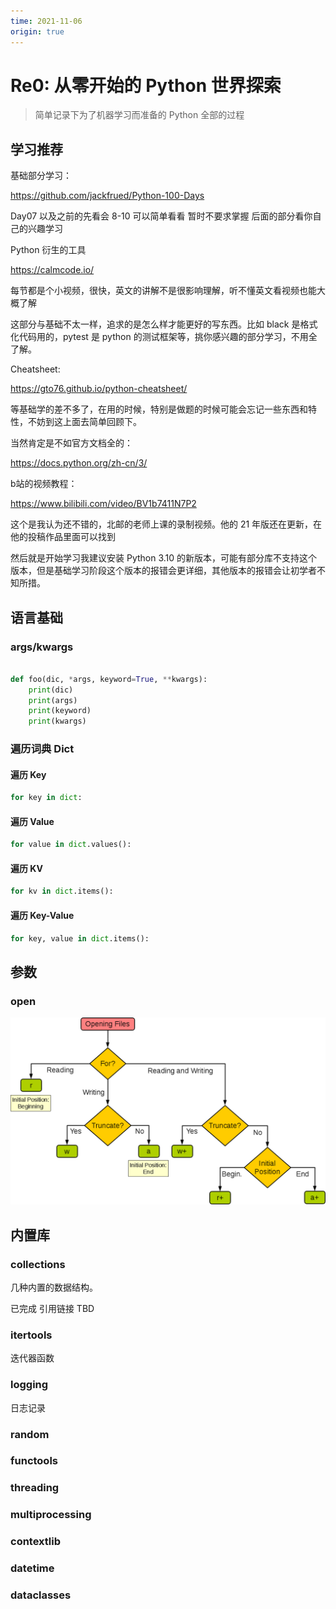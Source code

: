 ```yaml
---
time: 2021-11-06
origin: true
---
```


# Re0: 从零开始的 Python 世界探索

> 简单记录下为了机器学习而准备的 Python 全部的过程

## 学习推荐





基础部分学习：

https://github.com/jackfrued/Python-100-Days

Day07 以及之前的先看会  8-10 可以简单看看 暂时不要求掌握  后面的部分看你自己的兴趣学习 



Python 衍生的工具

https://calmcode.io/

每节都是个小视频，很快，英文的讲解不是很影响理解，听不懂英文看视频也能大概了解

这部分与基础不太一样，追求的是怎么样才能更好的写东西。比如 black 是格式化代码用的，pytest 是 python 的测试框架等，挑你感兴趣的部分学习，不用全了解。



Cheatsheet:

https://gto76.github.io/python-cheatsheet/

等基础学的差不多了，在用的时候，特别是做题的时候可能会忘记一些东西和特性，不妨到这上面去简单回顾下。

当然肯定是不如官方文档全的：

https://docs.python.org/zh-cn/3/



b站的视频教程：

https://www.bilibili.com/video/BV1b7411N7P2

这个是我认为还不错的，北邮的老师上课的录制视频。他的 21 年版还在更新，在他的投稿作品里面可以找到



然后就是开始学习我建议安装 Python 3.10 的新版本，可能有部分库不支持这个版本，但是基础学习阶段这个版本的报错会更详细，其他版本的报错会让初学者不知所措。

## 语言基础

### args/kwargs
```python

def foo(dic, *args, keyword=True, **kwargs):
    print(dic)
    print(args)
    print(keyword)
    print(kwargs)

```



### 遍历词典 Dict

#### 遍历 Key

```python
for key in dict:
```

#### 遍历 Value

```python
for value in dict.values():
```

#### 遍历 KV

```python
for kv in dict.items():
```

#### 遍历 Key-Value

```python
for key, value in dict.items():
```



## 参数



### open

![file-open-mode](./Python.assets/file-open-mode-16373785096053.png)



## 内置库



### collections

几种内置的数据结构。

已完成 引用链接 TBD



### itertools

迭代器函数



#### 



### logging

日志记录





### random

### functools

### threading

### multiprocessing

### contextlib

### datetime

### dataclasses

